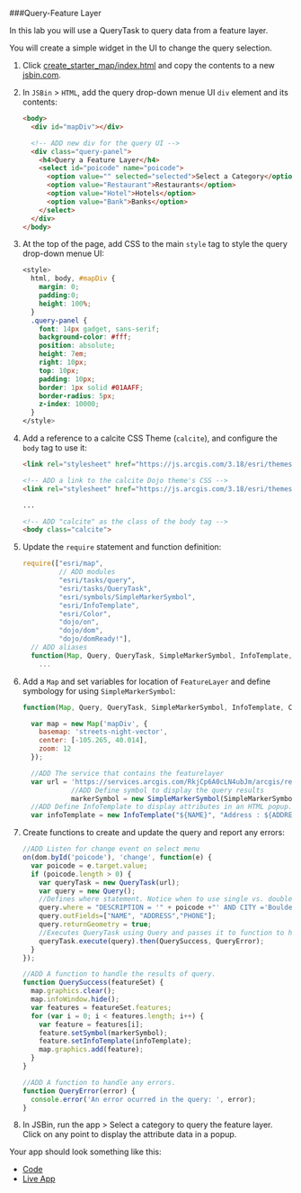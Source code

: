 ###Query-Feature Layer

In this lab you will use a QueryTask to query data from a feature layer.

You will create a simple widget in the UI to change the query selection.

1. Click [create_starter_map/index.html](../create_starter_map/index.html) and copy the contents to a new [jsbin.com](http://jsbin.com).

2. In `JSBin` > `HTML`, add the query drop-down menue UI `div` element and its contents:

    ```html
    <body>      
      <div id="mapDiv"></div>

      <!-- ADD new div for the query UI -->
      <div class="query-panel">
        <h4>Query a Feature Layer</h4>
        <select id="poicode" name="poicode">
          <option value="" selected="selected">Select a Category</option>
          <option value="Restaurant">Restaurants</option>
          <option value="Hotel">Hotels</option>
          <option value="Bank">Banks</option>
        </select>
      </div>
    </body>
    ```

3. At the top of the page, add CSS to the main `style` tag to style the query drop-down menue UI:

    ```CSS
    <style>
      html, body, #mapDiv {
        margin: 0;
        padding:0;
        height: 100%;
      }
      .query-panel {
        font: 14px gadget, sans-serif;
        background-color: #fff;
        position: absolute;
        height: 7em;
        right: 10px;
        top: 10px;
        padding: 10px;
        border: 1px solid #01AAFF;
        border-radius: 5px;
        z-index: 10000;
      }
    </style>
    ```

4. Add a reference to a calcite CSS Theme (`calcite`), and configure the `body` tag to use it:

    ```HTML
    <link rel="stylesheet" href="https://js.arcgis.com/3.18/esri/themes/calcite/dijit/calcite.css">

    <!-- ADD a link to the calcite Dojo theme's CSS -->
    <link rel="stylesheet" href="https://js.arcgis.com/3.18/esri/themes/calcite/esri/esri.css">

    ...

    <!-- ADD "calcite" as the class of the body tag -->
    <body class="calcite">
    ```

5. Update the `require` statement and function definition:

    ```javascript
    require(["esri/map",
             // ADD modules
             "esri/tasks/query",
             "esri/tasks/QueryTask",
             "esri/symbols/SimpleMarkerSymbol",
             "esri/InfoTemplate",
             "esri/Color",
             "dojo/on",
             "dojo/dom",
             "dojo/domReady!"], 
      // ADD aliases
      function(Map, Query, QueryTask, SimpleMarkerSymbol, InfoTemplate, Color, on, dom) {
        ...
    ```

6. Add a `Map` and set variables for location of `FeatureLayer` and define symbology for using `SimpleMarkerSymbol`:

    ```javascript
    function(Map, Query, QueryTask, SimpleMarkerSymbol, InfoTemplate, Color, on, dom) {

      var map = new Map('mapDiv', {
        basemap: 'streets-night-vector',
        center: [-105.265, 40.014],
        zoom: 12
      });

      //ADD The service that contains the featurelayer
      var url = 'https://services.arcgis.com/RkjCp6A0cLN4ubJm/arcgis/rest/services/POIBoulder/FeatureServer/0',
                //ADD Define symbol to display the query results
                markerSymbol = new SimpleMarkerSymbol(SimpleMarkerSymbol.STYLE_CIRCLE, 11, null, new Color([0,255,0,0.7]));
      //ADD Define InfoTemplate to display attributes in an HTML popup.
      var infoTemplate = new InfoTemplate("${NAME}", "Address : ${ADDRESS}<br/>Phone : ${PHONE}");
    ```

7. Create functions to create and update the query and report any errors:

    ```javascript
    //ADD Listen for change event on select menu 
    on(dom.byId('poicode'), 'change', function(e) {
      var poicode = e.target.value;
      if (poicode.length > 0) {
        var queryTask = new QueryTask(url);
        var query = new Query();
        //Defines where statement. Notice when to use single vs. double quotes.
        query.where = "DESCRIPTION = '" + poicode +"' AND CITY ='Boulder'";
        query.outFields=["NAME", "ADDRESS","PHONE"];
        query.returnGeometry = true;
        //Executes QueryTask using Query and passes it to function to handle results or error.
        queryTask.execute(query).then(QuerySuccess, QueryError);
      }
    });

    //ADD A function to handle the results of query.
    function QuerySuccess(featureSet) {
      map.graphics.clear();
      map.infoWindow.hide();
      var features = featureSet.features;
      for (var i = 0; i < features.length; i++) {
        var feature = features[i];
        feature.setSymbol(markerSymbol);
        feature.setInfoTemplate(infoTemplate);
        map.graphics.add(feature);
      }
    }

    //ADD A function to handle any errors.
    function QueryError(error) {
      console.error('An error ocurred in the query: ', error);
    }
    ```

8. In JSBin, run the app > Select a category to query the feature layer. Click on any point to display the attribute data in a popup.

Your app should look something like this:
* [Code](index.html)
* [Live App](http://jofraley.github.io/Hacking_JavaScript/labs/jsapi3/search_with_query_task/index.html)
